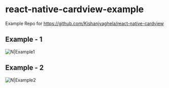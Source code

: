 # react-native-cardview-example

Example Repo for https://github.com/Kishanjvaghela/react-native-cardview

## Example - 1

![N|Example1](https://github.com/Kishanjvaghela/react-native-cardview/raw/master/docs/Example-Snapshot.png)

## Example - 2

![N|Example2](https://github.com/Kishanjvaghela/react-native-cardview/raw/master/docs/Example-Snapshot-2.gif)
